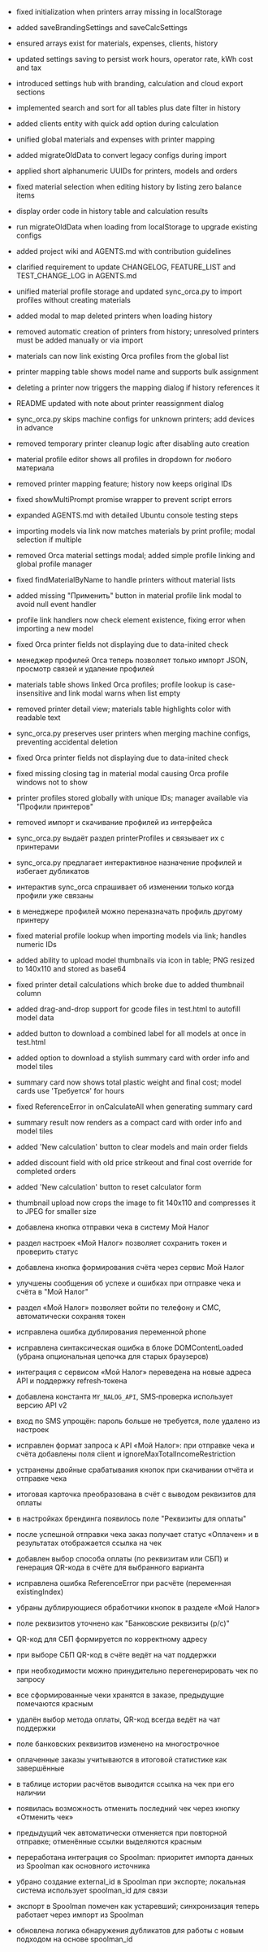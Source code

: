 - fixed initialization when printers array missing in localStorage
- added saveBrandingSettings and saveCalcSettings
- ensured arrays exist for materials, expenses, clients, history
- updated settings saving to persist work hours, operator rate, kWh cost and tax
- introduced settings hub with branding, calculation and cloud export sections
- implemented search and sort for all tables plus date filter in history
- added clients entity with quick add option during calculation
- unified global materials and expenses with printer mapping
- added migrateOldData to convert legacy configs during import
- applied short alphanumeric UUIDs for printers, models and orders
- fixed material selection when editing history by listing zero balance items
- display order code in history table and calculation results
- run migrateOldData when loading from localStorage to upgrade existing configs
- added project wiki and AGENTS.md with contribution guidelines
- clarified requirement to update CHANGELOG, FEATURE_LIST and TEST_CHANGE_LOG in AGENTS.md
- unified material profile storage and updated sync_orca.py to import profiles without creating materials
- added modal to map deleted printers when loading history
- removed automatic creation of printers from history; unresolved printers must be added manually or via import
- materials can now link existing Orca profiles from the global list
- printer mapping table shows model name and supports bulk assignment
- deleting a printer now triggers the mapping dialog if history references it
- README updated with note about printer reassignment dialog
- sync_orca.py skips machine configs for unknown printers; add devices in advance
- removed temporary printer cleanup logic after disabling auto creation
- material profile editor shows all profiles in dropdown for любого материала
- removed printer mapping feature; history now keeps original IDs
- fixed showMultiPrompt promise wrapper to prevent script errors
- expanded AGENTS.md with detailed Ubuntu console testing steps
- importing models via link now matches materials by print profile; modal selection if multiple
- removed Orca material settings modal; added simple profile linking and global profile manager
- fixed findMaterialByName to handle printers without material lists
- added missing "Применить" button in material profile link modal to avoid null event handler
- profile link handlers now check element existence, fixing error when importing a new model
- fixed Orca printer fields not displaying due to data-inited check
- менеджер профилей Orca теперь позволяет только импорт JSON, просмотр связей и удаление профилей
- materials table shows linked Orca profiles; profile lookup is case-insensitive and link modal warns when list empty
- removed printer detail view; materials table highlights color with readable text
- sync_orca.py preserves user printers when merging machine configs, preventing accidental deletion
- fixed Orca printer fields not displaying due to data-inited check
- fixed missing closing tag in material modal causing Orca profile windows not to show
- printer profiles stored globally with unique IDs; manager available via "Профили принтеров"
- removed импорт и скачивание профилей из интерфейса
- sync_orca.py выдаёт раздел printerProfiles и связывает их с принтерами
- sync_orca.py предлагает интерактивное назначение профилей и избегает дубликатов
- интерактив sync_orca спрашивает об изменении только когда профили уже связаны
- в менеджере профилей можно переназначать профиль другому принтеру
- fixed material profile lookup when importing models via link; handles numeric IDs
- added ability to upload model thumbnails via icon in table; PNG resized to 140x110 and stored as base64
- fixed printer detail calculations which broke due to added thumbnail column
- added drag-and-drop support for gcode files in test.html to autofill model data
- added button to download a combined label for all models at once in test.html
- added option to download a stylish summary card with order info and model tiles
- summary card now shows total plastic weight and final cost; model cards use 'Требуется' for hours
- fixed ReferenceError in onCalculateAll when generating summary card
- summary result now renders as a compact card with order info and model tiles
- added 'New calculation' button to clear models and main order fields
- added discount field with old price strikeout and final cost override for completed orders
- added 'New calculation' button to reset calculator form
- thumbnail upload now crops the image to fit 140x110 and compresses it to JPEG for smaller size
- добавлена кнопка отправки чека в систему Мой Налог
- раздел настроек «Мой Налог» позволяет сохранить токен и проверить статус
- добавлена кнопка формирования счёта через сервис Мой Налог

- улучшены сообщения об успехе и ошибках при отправке чека и счёта в "Мой Налог"
- раздел «Мой Налог» позволяет войти по телефону и СМС, автоматически сохраняя токен

- исправлена ошибка дублирования переменной phone
- исправлена синтаксическая ошибка в блоке DOMContentLoaded (убрана опциональная цепочка для старых браузеров)
- интеграция с сервисом «Мой Налог» переведена на новые адреса API и поддержку refresh‑токена
- добавлена константа `MY_NALOG_API`, SMS‑проверка использует версию API v2
- вход по SMS упрощён: пароль больше не требуется, поле удалено из настроек
- исправлен формат запроса к API «Мой Налог»: при отправке чека и счёта добавлены поля client и ignoreMaxTotalIncomeRestriction
- устранены двойные срабатывания кнопок при скачивании отчёта и отправке чека
- итоговая карточка преобразована в счёт с выводом реквизитов для оплаты
- в настройках брендинга появилось поле "Реквизиты для оплаты"
- после успешной отправки чека заказ получает статус «Оплачен» и в результатах отображается ссылка на чек
- добавлен выбор способа оплаты (по реквизитам или СБП) и генерация QR-кода в счёте для выбранного варианта
- исправлена ошибка ReferenceError при расчёте (переменная existingIndex)
- убраны дублирующиеся обработчики кнопок в разделе «Мой Налог»
- поле реквизитов уточнено как "Банковские реквизиты (р/с)"
- QR-код для СБП формируется по корректному адресу
- при выборе СБП QR-код в счёте ведёт на чат поддержки
- при необходимости можно принудительно перегенерировать чек по запросу
- все сформированные чеки хранятся в заказе, предыдущие помечаются красным
- удалён выбор метода оплаты, QR-код всегда ведёт на чат поддержки
- поле банковских реквизитов изменено на многострочное

- оплаченные заказы учитываются в итоговой статистике как завершённые
- в таблице истории расчётов выводится ссылка на чек при его наличии
- появилась возможность отменить последний чек через кнопку «Отменить чек»
- предыдущий чек автоматически отменяется при повторной отправке; отменённые ссылки выделяются красным
- переработана интеграция со Spoolman: приоритет импорта данных из Spoolman как основного источника
- убрано создание external_id в Spoolman при экспорте; локальная система использует spoolman_id для связи
- экспорт в Spoolman помечен как устаревший; синхронизация теперь работает через импорт из Spoolman
- обновлена логика обнаружения дубликатов для работы с новым подходом на основе spoolman_id
